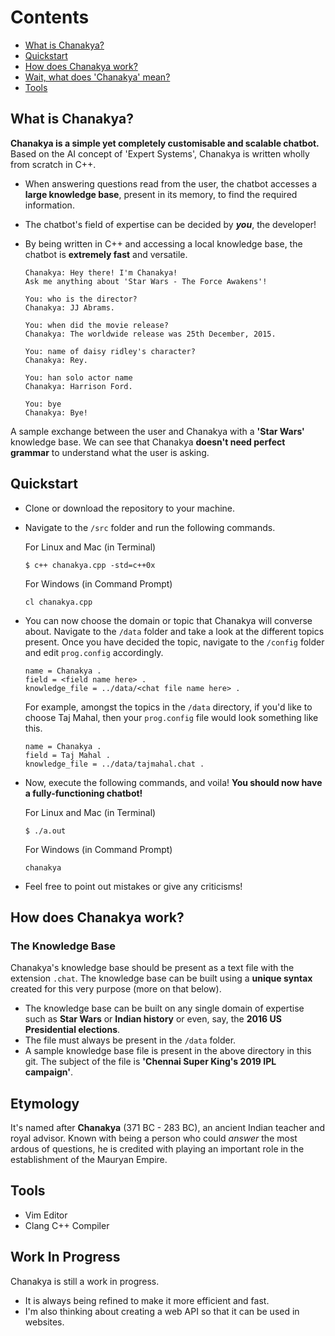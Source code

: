 # Contents
* [What is Chanakya?](#what-is-chanakya)
* [Quickstart](#quickstart)
* [How does Chanakya work?](#how-does-chanakya-work)
* [Wait, what does 'Chanakya' mean?](#etymology)
* [Tools](#tools)

## What is Chanakya?
**Chanakya is a simple yet completely customisable and scalable chatbot.** Based on the AI concept of 'Expert Systems', Chanakya is written wholly from scratch in C++. 

  * When answering questions read from the user, the chatbot accesses a **large knowledge base**, present in its memory, to find the required information. 
  * The chatbot's field of expertise can be decided by ***you***, the developer!
  * By being written in C++ and accessing a local knowledge base, the chatbot is **extremely fast** and versatile.

    ```
    Chanakya: Hey there! I'm Chanakya!
    Ask me anything about 'Star Wars - The Force Awakens'!
  
    You: who is the director?
    Chanakya: JJ Abrams.
  
    You: when did the movie release?
    Chanakya: The worldwide release was 25th December, 2015.
  
    You: name of daisy ridley's character?
    Chanakya: Rey.
  
    You: han solo actor name
    Chanakya: Harrison Ford.
  
    You: bye
    Chanakya: Bye!
    ```
A sample exchange between the user and Chanakya with a **'Star Wars'** knowledge base. We can see that Chanakya **doesn't need perfect grammar** to understand what the user is asking.

## Quickstart
* Clone or download the repository to your machine.
* Navigate to the ```/src``` folder and run the following commands.
  
  For Linux and Mac (in Terminal)
  ```
  $ c++ chanakya.cpp -std=c++0x
  ```
  For Windows (in Command Prompt)
  ```
  cl chanakya.cpp
  ```
* You can now choose the domain or topic that Chanakya will converse about. Navigate to the ```/data``` folder and take a look at the different topics present. Once you have decided the topic, navigate to the ```/config``` folder and edit ```prog.config``` accordingly.

  ```
  name = Chanakya .
  field = <field name here> .
  knowledge_file = ../data/<chat file name here> .
  ```
  
  For example, amongst the topics in the ```/data``` directory, if you'd like to choose Taj Mahal, then your ```prog.config``` file would look something like this.

  ```
  name = Chanakya .
  field = Taj Mahal .
  knowledge_file = ../data/tajmahal.chat .
  ```
  
* Now, execute the following commands, and voila! **You should now have a fully-functioning chatbot!**
  
  For Linux and Mac (in Terminal)
  ```
  $ ./a.out
  ```
  For Windows (in Command Prompt)
  ```
  chanakya
  ```
* Feel free to point out mistakes or give any criticisms!

## How does Chanakya work?

### The Knowledge Base
Chanakya's knowledge base should be present as a text file with the extension ```.chat```. The knowledge base can be built using a **unique syntax** created for this very purpose (more on that below). 

  * The knowledge base can be built on any single domain of expertise such as **Star Wars** or **Indian history** or even, say, the **2016 US Presidential elections**.
  * The file must always be present in the ```/data``` folder.
  * A sample knowledge base file is present in the above directory in this git. The subject of the file is **'Chennai Super King's 2019 IPL campaign'**.

## Etymology
It's named after **Chanakya** (371 BC - 283 BC), an ancient Indian teacher and royal advisor. Known with being a person who could *answer* the most ardous of questions, he is credited with playing an important role in the establishment of the Mauryan Empire. 

## Tools
* Vim Editor
* Clang C++ Compiler

## Work In Progress
Chanakya is still a work in progress.
* It is always being refined to make it more efficient and fast.
* I'm also thinking about creating a web API so that it can be used in websites. 
